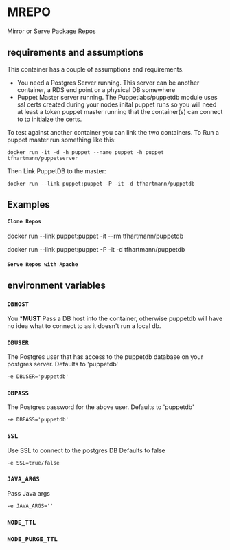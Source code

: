 # MREPO

Mirror or Serve Package Repos 

## requirements and assumptions
This container has a couple of assumptions and requirements. 

* You need a Postgres Server running.  This server can be another container, a RDS end point or a physical DB somewhere 
* Puppet Master server running. The Puppetlabs/puppetdb module uses ssl certs created during your nodes inital puppet runs so you will
  need at least a token puppet master running that the container(s) can connect to to initialze the certs. 


To test against another container you can link the two containers. To Run a puppet master run something like this:
```Shell
docker run -it -d -h puppet --name puppet -h puppet tfhartmann/puppetserver
```

Then Link PuppetDB to the master:
```Shell
docker run --link puppet:puppet -P -it -d tfhartmann/puppetdb
```

## Examples

#### `Clone Repos`


docker run --link puppet:puppet  -it --rm tfhartmann/puppetdb


docker run --link puppet:puppet -P -it -d tfhartmann/puppetdb

#### `Serve Repos with Apache`

##  environment variables 
### `DBHOST`
You ***MUST** Pass a DB host into the container, otherwise puppetdb will have no idea what to connect to as it doesn't run a local db.


### `DBUSER`
The Postgres user that has access to the puppetdb database on your postgres server.
Defaults to 'puppetdb'
```Shell
-e DBUSER='puppetdb'
```

### `DBPASS`
The Postgres password for the above user. Defaults to 'puppetdb'
```Shell
-e DBPASS='puppetdb'
```

### `SSL`
Use SSL to connect to the postgres DB Defaults to false
```Shell
-e SSL=true/false
```

### `JAVA_ARGS`
Pass Java args 
```Shell
-e JAVA_ARGS=''
```

### `NODE_TTL`

### `NODE_PURGE_TTL`


